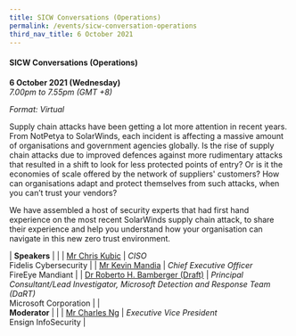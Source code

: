 ```yaml
---
title: SICW Conversations (Operations)
permalink: /events/sicw-conversation-operations
third_nav_title: 6 October 2021
---
```

#### **SICW Conversations (Operations)**

**6 October 2021 (Wednesday)**  
*7.00pm to 7.55pm (GMT +8)*

*Format: Virtual*

Supply chain attacks have been getting a lot more attention in recent years. From NotPetya to SolarWinds, each incident is affecting a massive amount of organisations and government agencies globally. Is the rise of supply chain attacks due to improved defences against more rudimentary attacks that resulted in a shift to look for less protected points of entry? Or is it the economies of scale offered by the network of  suppliers' customers? How can organisations adapt and protect themselves from such attacks, when you can’t trust your vendors? 

We have assembled a host of security experts that had first hand experience on the most recent SolarWinds supply chain attack, to share their experience and help you understand how your organisation can navigate in this new zero trust environment.

| **Speakers**    |                                                              |
| [Mr Chris Kubic](/speaker-chris-kubic)  | *CISO*<br>Fidelis Cybersecurity                  |
| [Mr Kevin Mandia](/speaker-kevin-mandia)  | *Chief Executive Officer*<br>FireEye Mandiant                  |
| [Dr Roberto H. Bamberger (Draft)](/speaker-r-h-bamberger)  | *Principal Consultant/Lead Investigator, Microsoft Detection and Response Team (DaRT)*<br>Microsoft Corporation                  |
| <br> **Moderator**          |                                                              |
| [Mr Charles Ng](/moderator-charles-ng)  | *Executive Vice President*<br>Ensign InfoSecurity                  |